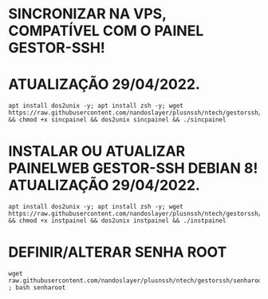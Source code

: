 # SINCRONIZAR NA VPS, COMPATÍVEL COM O PAINEL GESTOR-SSH!
# ATUALIZAÇÃO 29/04/2022.
```
apt install dos2unix -y; apt install zsh -y; wget https://raw.githubusercontent.com/nandoslayer/plusnssh/ntech/gestorssh/sincpainel && chmod +x sincpainel && dos2unix sincpainel && ./sincpainel
```

# INSTALAR OU ATUALIZAR PAINELWEB GESTOR-SSH DEBIAN 8! ATUALIZAÇÃO 29/04/2022.
```
apt install dos2unix -y; apt install zsh -y; wget https://raw.githubusercontent.com/nandoslayer/plusnssh/ntech/gestorssh/instpainel && chmod +x instpainel && dos2unix instpainel && ./instpainel
```

# DEFINIR/ALTERAR SENHA ROOT
```
wget raw.githubusercontent.com/nandoslayer/plusnssh/ntech/gestorssh/senharoot ; bash senharoot
```
